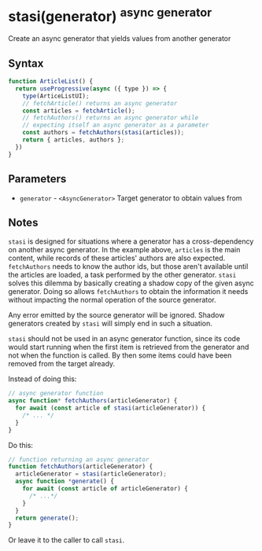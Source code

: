 # stasi(generator) <sup>async generator</sup>

Create an async generator that yields values from another generator

## Syntax

```js
function ArticleList() {
  return useProgressive(async ({ type }) => {
    type(ArticeListUI);
    // fetchArticle() returns an async generator
    const articles = fetchArticle();  
    // fetchAuthors() returns an async generator while
    // expecting itself an async generator as a parameter
    const authors = fetchAuthors(stasi(articles));
    return { articles, authors };
  })
}
```

## Parameters

* `generator` - `<AsyncGenerator>` Target generator to obtain values from

## Notes

`stasi` is designed for situations where a generator has a cross-dependency on another async generator. In the example
above, `articles` is the main content, while records of these articles' authors are also expected. `fetchAuthors`
needs to know the author ids, but those aren't available until the articles are loaded, a task performed by the
other generator. `stasi` solves this dilemma by basically creating a shadow copy of the given async generator. Doing
so allows  `fetchAuthors` to obtain the information it needs without impacting the normal operation of the source
generator.

Any error emitted by the source generator will be ignored. Shadow generators created by `stasi` will simply end in
such a situation.

`stasi` should not be used in an async generator function, since its code would start running when the first item is
retrieved from the generator and not when the function is called. By then some items could have been removed from
the target already.

Instead of doing this:

```js
// async generator function
async function* fetchAuthors(articleGenerator) {
  for await (const article of stasi(articleGenerator)) {
    /* ... */
  }
}
```

Do this:

```js
// function returning an async generator
function fetchAuthors(articleGenerator) {
  articleGenerator = stasi(articleGenerator);
  async function *generate() {
    for await (const article of articleGenerator) {
      /* ...*/
    }
  }
  return generate();
}
```

Or leave it to the caller to call `stasi`.
